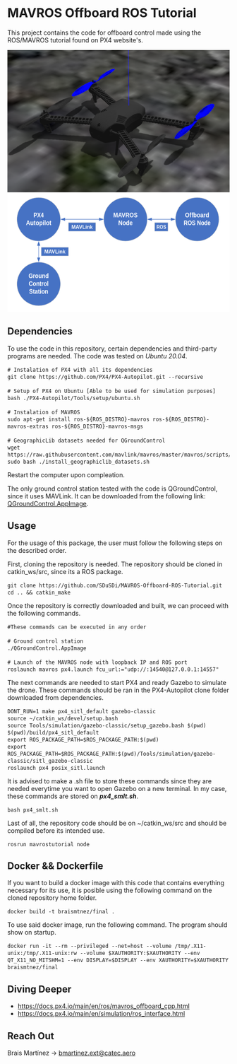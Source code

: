 # MAVROS Offboard ROS Tutorial

<!-- This Project contains my hopes and dreams. Please, save them. -->
This project contains the code for offboard control made using the ROS/MAVROS tutorial found on PX4 website's.

![image](assets/iris_pocho.png)
![image](assets/schema.png)

<!-- Do your best! I will try, README template, I will try. -->
<!-- I hope its understandable -->

## Dependencies

To use the code in this repository, certain dependencies and third-party programs are needed. The code was tested on <em>Ubuntu 20.04</em>.
```
# Instalation of PX4 with all its dependencies
git clone https://github.com/PX4/PX4-Autopilot.git --recursive

# Setup of PX4 on Ubuntu [Able to be used for simulation purposes]
bash ./PX4-Autopilot/Tools/setup/ubuntu.sh

# Instalation of MAVROS
sudo apt-get install ros-${ROS_DISTRO}-mavros ros-${ROS_DISTRO}-mavros-extras ros-${ROS_DISTRO}-mavros-msgs

# GeographicLib datasets needed for QGroundControl
wget https://raw.githubusercontent.com/mavlink/mavros/master/mavros/scripts/install_geographiclib_datasets.sh
sudo bash ./install_geographiclib_datasets.sh 
```
Restart the computer upon compleation.

The only ground control station tested with the code is QGroundControl, since it uses MAVLink. It can be downloaded from the following link: <a href="https://d176tv9ibo4jno.cloudfront.net/latest/QGroundControl.AppImage" target="_blank" rel="noreferrer">QGroundControl.AppImage</a>.

## Usage

For the usage of this package, the user must follow the following steps on the described order.

First, cloning the repository is needed. The repository should be cloned in catkin_ws/src, since its a ROS package.
```
git clone https://github.com/SDuSDi/MAVROS-Offboard-ROS-Tutorial.git
cd .. && catkin_make
```
Once the repository is correctly downloaded and built, we can proceed with the following commands.
```
#These commands can be executed in any order

# Ground control station
./QGroundControl.AppImage

# Launch of the MAVROS node with loopback IP and ROS port
roslaunch mavros px4.launch fcu_url:="udp://:14540@127.0.0.1:14557"
```

The next commands are needed to start PX4 and ready Gazebo to simulate the drone. These commands should be ran in the PX4-Autopilot clone folder downloaded from dependencies.
```
DONT_RUN=1 make px4_sitl_default gazebo-classic
source ~/catkin_ws/devel/setup.bash
source Tools/simulation/gazebo-classic/setup_gazebo.bash $(pwd) $(pwd)/build/px4_sitl_default
export ROS_PACKAGE_PATH=$ROS_PACKAGE_PATH:$(pwd)
export ROS_PACKAGE_PATH=$ROS_PACKAGE_PATH:$(pwd)/Tools/simulation/gazebo-classic/sitl_gazebo-classic
roslaunch px4 posix_sitl.launch
```
It is advised to make a .sh file to store these commands since they are needed everytime you want to open Gazebo on a new terminal. In my case, these commands are stored on <b><em>px4_smlt.sh</em></b>.
```
bash px4_smlt.sh
```
Last of all, the repository code should be on ~/catkin_ws/src and should be compiled before its intended use.
```
rosrun mavrostutorial node
```

## Docker && Dockerfile

If you want to build a docker image with this code that contains everything necessary for its use, it is posible using the following command on the cloned repository home folder.
```
docker build -t braismtnez/final .
```
To use said docker image, run the following command. The program should show on startup.
```
docker run -it --rm --privileged --net=host --volume /tmp/.X11-unix:/tmp/.X11-unix:rw --volume $XAUTHORITY:$XAUTHORITY --env QT_X11_NO_MITSHM=1 --env DISPLAY=$DISPLAY --env XAUTHORITY=$XAUTHORITY braismtnez/final
```

## Diving Deeper

- https://docs.px4.io/main/en/ros/mavros_offboard_cpp.html 
- https://docs.px4.io/main/en/simulation/ros_interface.html 

## Reach Out

Brais Martínez -> bmartinez.ext@catec.aero 
